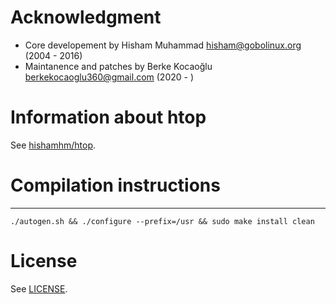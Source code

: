 # Acknowledgment
- Core developement       by Hisham Muhammad <hisham@gobolinux.org> (2004 - 2016)
- Maintanence and patches by Berke Kocaoğlu <berkekocaoglu360@gmail.com> (2020 - )

# Information about htop
See [hishamhm/htop](https://github.com/hishamhm/htop).

# Compilation instructions
------------------------

```
./autogen.sh && ./configure --prefix=/usr && sudo make install clean
```

# License
See [LICENSE](LICENSE).
